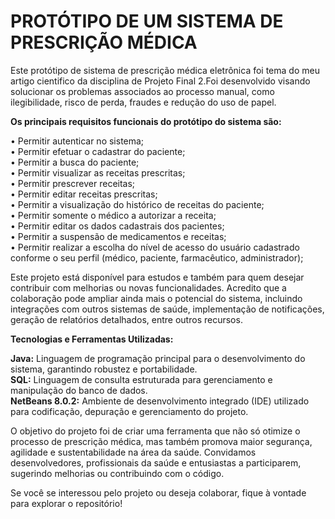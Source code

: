 # PROTÓTIPO DE UM SISTEMA DE PRESCRIÇÃO MÉDICA

Este protótipo de sistema de prescrição médica eletrônica foi tema do meu artigo cientifico da disciplina de Projeto Final 2.Foi desenvolvido visando solucionar os problemas associados ao processo manual, como ilegibilidade, risco de perda, fraudes e redução do uso de papel.

**Os principais requisitos funcionais do protótipo do sistema são:**

•	Permitir autenticar no sistema;  
•	Permitir efetuar o cadastrar do paciente;  
•	Permitir a busca do paciente;  
•	Permitir visualizar as receitas prescritas;  
•	Permitir prescrever receitas;  
•	Permitir editar receitas prescritas;  
•	Permitir a visualização do histórico de receitas do paciente;  
•	Permitir somente o médico a autorizar a receita;  
•	Permitir editar os dados cadastrais dos pacientes;  
•	Permitir a suspensão de medicamentos e receitas;  
•	Permitir realizar a escolha do nível de acesso do usuário cadastrado conforme o seu perfil (médico, paciente, farmacêutico, administrador);

Este projeto está disponível para estudos e também para quem desejar contribuir com melhorias ou novas funcionalidades. Acredito que a colaboração pode ampliar ainda mais o potencial do sistema, incluindo integrações com outros sistemas de saúde, implementação de notificações, geração de relatórios detalhados, entre outros recursos.

**Tecnologias e Ferramentas Utilizadas:**

**Java:** Linguagem de programação principal para o desenvolvimento do sistema, garantindo robustez e portabilidade.  
**SQL:** Linguagem de consulta estruturada para gerenciamento e manipulação do banco de dados.  
**NetBeans 8.0.2:** Ambiente de desenvolvimento integrado (IDE) utilizado para codificação, depuração e gerenciamento do projeto.  

O objetivo do projeto foi de criar uma ferramenta que não só otimize o processo de prescrição médica, mas também promova maior segurança, agilidade e sustentabilidade na área da saúde. 
Convidamos desenvolvedores, profissionais da saúde e entusiastas a participarem, sugerindo melhorias ou contribuindo com o código.

Se você se interessou pelo projeto ou deseja colaborar, fique à vontade para explorar o repositório!



